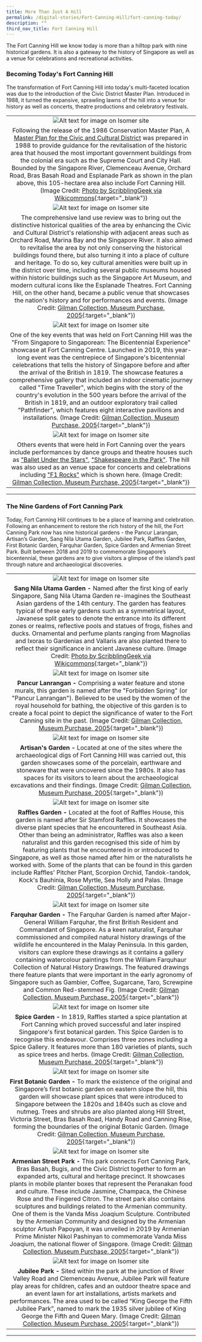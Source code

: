 ```yaml
---
title: More Than Just A Hill
permalink: /digital-stories/Fort-Canning-Hill/fort-canning-today/
description: ""
third_nav_title: Fort Canning Hill
---
```

The Fort Canning Hill we know today is more than a hilltop park with nine historical gardens. It is also a gateway to the history of Singapore as well as a venue for celebrations and recreational activities.

### **Becoming Today's Fort Canning Hill**

The transformation of Fort Canning Hill into today's multi-faceted location was due to the introduction of the Civic District Master Plan. Introduced in 1988, it turned the expansive, sprawling lawns of the hill into a venue for history as well as concerts, theatre productions and celebratory festivals.

|   | 
|:--------:| 
| ![Alt text for image on Isomer site](/images/fc-today-masterplan-1.jpg)|
| Following the release of the 1986 Conservation Master Plan, A [Master Plan for the Civic and Cultural District](https://eresources.nlb.gov.sg/printheritage/detail/33484f58-3dc7-42c7-bbbe-624f02b8a484.aspx) was prepared in 1988 to provide guidance for the revitalisation of the historic area that housed the most important government buildings from the colonial era such as the Supreme Court and City Hall. Bounded by the Singapore River, Clemenceau Avenue, Orchard Road, Bras Basah Road and Esplanade Park as shown in the plan above, this 105-hectare area also include Fort Canning Hill. (Image Credit: [Photo by ScribblingGeek via Wikicommons](https://commons.wikimedia.org/wiki/File:Sang_nila_utama_garden.jpg#/media/File:Sang_nila_utama_garden.jpg){:target="_blank"}) |
| ![Alt text for image on Isomer site](/images/fc-today-masterplan-2.jpg)|
| The comprehensive land use review was to bring out the distinctive historical qualities of the area by enhancing the Civic and Cultural District's relationship with adjacent areas such as Orchard Road, Marina Bay and the Singapore River. It also aimed to revitalise the area by not only conserving the historical buildings found there, but also turning it into a place of culture and heritage. To do so, key cultural amenities were built up in the district over time, including several public museums housed within historic buildings such as the Singapore Art Museum, and modern cultural icons like the Esplanade Theatres. Fort Canning Hill, on the other hand, became a public venue that showcases the nation's history and for performances and events. (Image Credit: [Gilman Collection, Museum Purchase, 2005](https://commons.wikimedia.org/wiki/File:-Botanical_Gardens,_Calcutta-_MET_DP147416.jpg){:target="_blank"}) |
| ![Alt text for image on Isomer site](/images/fc-today-masterplan-3.jpg)|
| One of the key events that was held on Fort Canning Hill was the "From Singapore to Singaporean: The Bicentennial Experience" showcase at Fort Canning Centre. Launched in 2019, this year-long event was the centrepiece of Singapore's bicentennial celebrations that tells the history of Singapore before and after the arrival of the British in 1819. The showcase features a comprehensive gallery that included an indoor cinematic journey called "Time Traveller", which begins with the story of the country's evolution in the 500 years before the arrival of the British in 1819, and an outdoor exploratory trail called "Pathfinder", which features eight interactive pavilions and installations. (Image Credit: [Gilman Collection, Museum Purchase, 2005](https://commons.wikimedia.org/wiki/File:-Botanical_Gardens,_Calcutta-_MET_DP147416.jpg){:target="_blank"}) |
| ![Alt text for image on Isomer site](/images/fc-today-masterplan-4.jpg)|
| Others events that were held in Fort Canning over the years include performances by dance groups and theatre houses such as ["Ballet Under the Stars"](https://eservice.nlb.gov.sg/item_holding.aspx?bid=12917894), ["Shakespeare in the Park"](https://eservice.nlb.gov.sg/item_holding.aspx?bid=200003224). The hill was also used as an venue space for concerts and celebrations including ["F1 Rocks"](https://eservice.nlb.gov.sg/item_holding.aspx?bid=202986605) which is shown here. (Image Credit: [Gilman Collection, Museum Purchase, 2005](https://commons.wikimedia.org/wiki/File:-Botanical_Gardens,_Calcutta-_MET_DP147416.jpg){:target="_blank"}) |

---

### **The Nine Gardens of Fort Canning Park**

Today, Fort Canning Hill continues to be a place of learning and celebration. Following an enhancement to restore the rich history of the hill, the Fort Canning Park now has nine historical gardens - the Pancur Larangan, Artisan’s Garden, Sang Nila Utama Garden, Jubilee Park, Raffles Garden, First Botanic Garden, Farquhar Garden, Spice Garden and Armenian Street Park. Built between 2018 and 2019 to commemorate Singapore’s bicentennial, these gardens are to give visitors a glimpse of the island’s past through nature and archaeological discoveries.

|   | 
|:--------:| 
| ![Alt text for image on Isomer site](/images/fc-today-garden-1.jpg)|
| **Sang Nila Utama Garden -** Named after the first king of early Singapore, Sang Nila Utama Garden re-imagines the Southeast Asian gardens of the 14th century. The garden has features typical of these early gardens such as a symmetrical layout, Javanese split gates to denote the entrance into its different zones or realms, reflective pools and statues of frogs, fishes and ducks. Ornamental and perfume plants ranging from Magnolias and Ixoras to Gardenias and Vallaris are also planted there to reflect their significance in ancient Javanese culture. (Image Credit: [Photo by ScribblingGeek via Wikicommons](https://commons.wikimedia.org/wiki/File:Sang_nila_utama_garden.jpg#/media/File:Sang_nila_utama_garden.jpg){:target="_blank"}) |
| ![Alt text for image on Isomer site](/images/fc-today-garden-2.jpg)|
| **Pancur Lanrangan -** Comprising a water feature and stone murals, this garden is named after the "Forbidden Spring" (or "Pancur Lanrangan"). Believed to be used by the women of the royal household for bathing, the objective of this garden is to create a focal point to depict the significance of water to the Fort Canning site in the past. (Image Credit: [Gilman Collection, Museum Purchase, 2005](https://commons.wikimedia.org/wiki/File:-Botanical_Gardens,_Calcutta-_MET_DP147416.jpg){:target="_blank"}) |
| ![Alt text for image on Isomer site](/images/fc-today-garden-3.jpg)|
| **Artisan's Garden -** Located at one of the sites where the archaeological digs of Fort Canning Hill was carried out, this garden showcases some of the porcelain, earthware and stoneware that were uncovered since the 1980s. It also has spaces for its visitors to learn about the archaeological excavations and their findings. (Image Credit: [Gilman Collection, Museum Purchase, 2005](https://commons.wikimedia.org/wiki/File:-Botanical_Gardens,_Calcutta-_MET_DP147416.jpg){:target="_blank"}) |
| ![Alt text for image on Isomer site](/images/fc-today-garden-4.jpg)|
| **Raffles Garden -** Located at the foot of Raffles House, this garden is named after Sir Stamford Raffles. It showcases the diverse plant species that he encountered in Southeast Asia. Other than being an administrator, Raffles was also a keen naturalist and this garden recognised this side of him by featuring plants that he encountered in or introduced to Singapore, as well as those named after him or the naturalists he worked with. Some of the plants that can be found in this garden include Raffles' Pitcher Plant, Scorpion Orchid, Tandok-tandok, Kock's Bauhinia, Rose Myrtle, Sea Holly and Palas. (Image Credit: [Gilman Collection, Museum Purchase, 2005](https://commons.wikimedia.org/wiki/File:-Botanical_Gardens,_Calcutta-_MET_DP147416.jpg){:target="_blank"}) |
| ![Alt text for image on Isomer site](/images/fc-today-garden-5.jpg)|
| **Farquhar Garden -** The Farquhar Garden is named after Major-General William Farquhar, the first British Resident and Commandant of Singapore. As a keen naturalist, Farquhar commissioned and compiled natural history drawings of the wildlife he encountered in the Malay Peninsula. In this garden, visitors can explore these drawings as it contains a gallery containing watercolour paintings from the William Farquhaur Collection of Natural History Drawings. The featured drawings there feature plants that were important in the early agronomy of Singapore such as Gambier, Coffee, Sugarcane, Taro, Screwpine and Common Red-stemmed Fig. (Image Credit: [Gilman Collection, Museum Purchase, 2005](https://commons.wikimedia.org/wiki/File:-Botanical_Gardens,_Calcutta-_MET_DP147416.jpg){:target="_blank"}) |
| ![Alt text for image on Isomer site](/images/fc-today-garden-6.jpg)|
| **Spice Garden -** In 1819, Raffles started a spice plantation at Fort Canning which proved successful and later inspired Singapore's first botanical garden. This Spice Garden is to recognise this endeavour. Comprises three zones including a Spice Gallery. It features more than 180 varieties of plants, such as spice trees and herbs. (Image Credit: [Gilman Collection, Museum Purchase, 2005](https://commons.wikimedia.org/wiki/File:-Botanical_Gardens,_Calcutta-_MET_DP147416.jpg){:target="_blank"}) |
| ![Alt text for image on Isomer site](/images/fc-today-garden-7.jpg)|
| **First Botanic Garden -** To mark the existence of the original and Singapore’s first botanic garden on eastern slope the hill, this garden will showcase plant spices that were introduced to Singapore between the 1820s and 1840s such as clove and nutmeg. Trees and shrubs are also planted along Hill Street, Victoria Street, Bras Basah Road, Handy Road and Canning Rise, forming the boundaries of the original Botanic Garden. (Image Credit: [Gilman Collection, Museum Purchase, 2005](https://commons.wikimedia.org/wiki/File:-Botanical_Gardens,_Calcutta-_MET_DP147416.jpg){:target="_blank"}) |
| ![Alt text for image on Isomer site](/images/fc-today-garden-8.jpg)|
| **Armenian Street Park -** This park connects Fort Canning Park, Bras Basah, Bugis, and the Civic District together to form an expanded arts, cultural and heritage precinct. It showcases plants in mobile planter boxes that represent the Peranakan food and culture. These include Jasmine, Champaca, the Chinese Rose and the Fingered Citron. The street park also contains sculptures and buildings related to the Armenian community. One of them is the Vanda Miss Joaqium Sculpture. Contributed by the Armenian Community and designed by the Armenian sculptor Artush Papoyan, it was unveiled in 2019 by Armenian Prime Minister Nikol Pashinyan to commemorate Vanda Miss Joaqium, the national flower of Singapore. (Image Credit: [Gilman Collection, Museum Purchase, 2005](https://commons.wikimedia.org/wiki/File:-Botanical_Gardens,_Calcutta-_MET_DP147416.jpg){:target="_blank"}) |
| ![Alt text for image on Isomer site](/images/fc-today-garden-9.jpg)|
| **Jubilee Park -** Sited within the park at the junction of River Valley Road and Clemenceau Avenue, Jubilee Park will feature play areas for children, cafes and an outdoor theatre space and an event lawn for art installations, artists markets and performances. The area used to be called “King George the Fifth Jubilee Park”, named to mark the 1935 silver jubilee of King George the Fifth and Queen Mary. (Image Credit: [Gilman Collection, Museum Purchase, 2005](https://commons.wikimedia.org/wiki/File:-Botanical_Gardens,_Calcutta-_MET_DP147416.jpg){:target="_blank"}) |

---